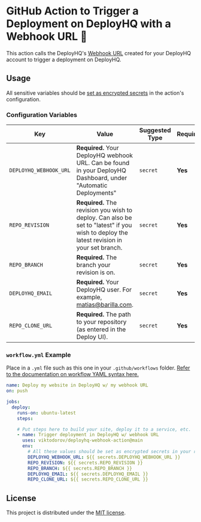 # GitHub Action to Trigger a Deployment on DeployHQ with a Webhook URL 🚀

This action calls the DeployHQ's [Webhook URL](https://www.deployhq.com/support/deployments/automatic-deployments/custom) created for your DeployHQ account to trigger a deployment on DeployHQ. 

## Usage

All sensitive variables should be [set as encrypted secrets](https://help.github.com/en/articles/virtual-environments-for-github-actions#creating-and-using-secrets-encrypted-variables) in the action's configuration.

### Configuration Variables

| Key                        | Value                                                                                                                                                                                                                         | Suggested Type | Required |
|----------------------------|-------------------------------------------------------------------------------------------------------------------------------------------------------------------------------------------------------------------------------| ------------- | ------------- |
| `DEPLOYHQ_WEBHOOK_URL`     | **Required.** Your DeployHQ webhook URL. Can be found in your DeployHQ Dashboard, under "Automatic Deployments"                                                                                                               | `secret` | **Yes** |
| `REPO_REVISION`            | **Required.** The revision you wish to deploy. Can also be set to "latest" if you wish to deploy the latest revision in your set branch.                                                                                      | `secret` | **Yes** |
| `REPO_BRANCH`              | **Required.** The branch your revision is on.                                                                                                                                                                                 | `secret` | **Yes** |
| `DEPLOYHQ_EMAIL`           | **Required.** Your DeployHQ user. For example, matias@barilla.com.                                                                                                                                                            | `secret` | **Yes** |
| `REPO_CLONE_URL`           | **Required.** The path to your repository (as entered in the Deploy UI).                                                                                                                                                      | `secret` | **Yes** |

### `workflow.yml` Example

Place in a `.yml` file such as this one in your `.github/workflows` folder. [Refer to the documentation on workflow YAML syntax here.](https://help.github.com/en/articles/workflow-syntax-for-github-actions)

```yaml
name: Deploy my website in DeployHQ w/ my webhook URL
on: push

jobs:
  deploy:
    runs-on: ubuntu-latest
    steps:

    # Put steps here to build your site, deploy it to a service, etc.
    - name: Trigger deployment in DeployHQ w/ webhook URL
      uses: viktodorov/deployhq-webhook-action@main
      env:
        # All these values should be set as encrypted secrets in your repository settings
        DEPLOYHQ_WEBHOOK_URL: ${{ secrets.DEPLOYHQ_WEBHOOK_URL }}
        REPO_REVISION: ${{ secrets.REPO_REVISION }}
        REPO_BRANCH: ${{ secrets.REPO_BRANCH }}
        DEPLOYHQ_EMAIL: ${{ secrets.DEPLOYHQ_EMAIL }} 
        REPO_CLONE_URL: ${{ secrets.REPO_CLONE_URL }}
```

## License

This project is distributed under the [MIT license](LICENSE.md).
